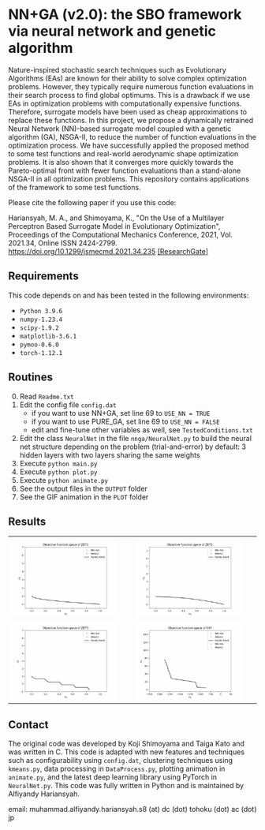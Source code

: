 # NN+GA (v2.0): the SBO framework via neural network and genetic algorithm 

Nature-inspired stochastic search techniques such as Evolutionary Algorithms (EAs) are known for their ability to solve complex optimization problems. However, they typically require numerous function evaluations in their search process to find global optimums. This is a drawback if we use EAs in optimization problems with computationally expensive functions. Therefore, surrogate models have been used as cheap approximations to replace these functions. In this project, we propose a dynamically retrained Neural Network (NN)-based surrogate model coupled with a genetic algorithm (GA), NSGA-II, to reduce the number of function evaluations in the optimization process. We have successfully applied the proposed method to some test functions and real-world aerodynamic shape optimization problems. It is also shown that it converges more quickly towards the Pareto-optimal front with fewer function evaluations than a stand-alone NSGA-II in all optimization problems. This repository contains applications of the framework to some test functions.

Please cite the following paper if you use this code:

Hariansyah, M. A., and Shimoyama, K., "On the Use of a Multilayer Perceptron Based Surrogate Model in Evolutionary Optimization", Proceedings of the Computational Mechanics Conference, 2021,
Vol. 2021.34, Online ISSN 2424-2799.
https://doi.org/10.1299/jsmecmd.2021.34.235
[[ResearchGate]](https://www.researchgate.net/publication/363653550_On_the_use_of_a_multilayer_perceptron_based_surrogate_model_in_evolutionary_optimization)


## Requirements

This code depends on and has been tested in the following environments:
- `Python 3.9.6`
- `numpy-1.23.4`
- `scipy-1.9.2`
- `matplotlib-3.6.1`
- `pymoo-0.6.0`
- `torch-1.12.1`

## Routines

0. Read `Readme.txt`
1. Edit the config file `config.dat`
      * if you want to use NN+GA, set line 69 to `USE_NN = TRUE`
      * if you want to use PURE_GA, set line 69 to `USE_NN = FALSE`
      * edit and fine-tune other variables as well, see `TestedConditions.txt`
2. Edit the class `NeuralNet` in the file `nnga/NeuralNet.py` to build
   the neural net structure depending on the problem (trial-and-error)
   by default: 3 hidden layers with two layers sharing the same weights
3. Execute `python main.py`
4. Execute `python plot.py`
5. Execute `python animate.py`
6. See the output files in the `OUTPUT` folder
7. See the GIF animation in the `PLOT` folder

## Results

<table>
	<tr>
		<td><img src="PLOT/ZDT1/zdt1_gif.gif" width="90%"></td>
		<td><img src="PLOT/ZDT2/zdt2_gif.gif" width="90%"/></td>
	</tr>
	<tr>
		<td><img src="PLOT/ZDT3/zdt3_gif.gif" width="90%"/></td>
		<td><img src="PLOT/OSY/osy_small_gif.gif" width="90%"/></td>
	</tr>
</table>

## Contact

The original code was developed by Koji Shimoyama and Taiga Kato and was written in C. This code is adapted with new features and techniques such as configurability using `config.dat`, clustering techniques using `kmeans.py`, data processing in `DataProcess.py`, plotting animation in `animate.py`, and the latest deep learning library using PyTorch in `NeuralNet.py`. This code was fully written in Python and is maintained by Alfiyandy Hariansyah.

email: muhammad.alfiyandy.hariansyah.s8 (at) dc (dot) tohoku (dot) ac (dot) jp

